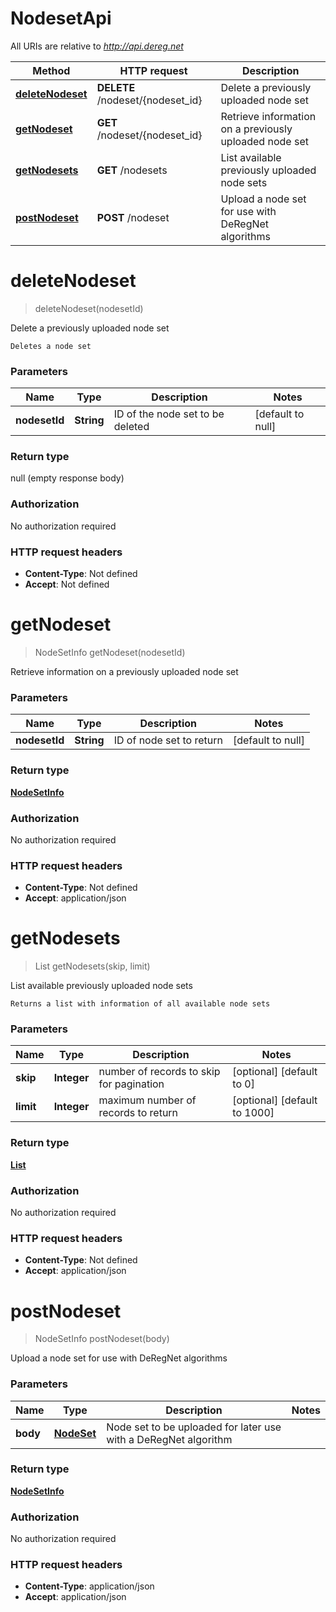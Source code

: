 # NodesetApi

All URIs are relative to *http://api.dereg.net*

Method | HTTP request | Description
------------- | ------------- | -------------
[**deleteNodeset**](NodesetApi.md#deleteNodeset) | **DELETE** /nodeset/{nodeset_id} | Delete a previously uploaded node set
[**getNodeset**](NodesetApi.md#getNodeset) | **GET** /nodeset/{nodeset_id} | Retrieve information on a previously uploaded node set
[**getNodesets**](NodesetApi.md#getNodesets) | **GET** /nodesets | List available previously uploaded node sets
[**postNodeset**](NodesetApi.md#postNodeset) | **POST** /nodeset | Upload a node set for use with DeRegNet algorithms


<a name="deleteNodeset"></a>
# **deleteNodeset**
> deleteNodeset(nodesetId)

Delete a previously uploaded node set

    Deletes a node set

### Parameters

Name | Type | Description  | Notes
------------- | ------------- | ------------- | -------------
 **nodesetId** | **String**| ID of the node set to be deleted | [default to null]

### Return type

null (empty response body)

### Authorization

No authorization required

### HTTP request headers

- **Content-Type**: Not defined
- **Accept**: Not defined

<a name="getNodeset"></a>
# **getNodeset**
> NodeSetInfo getNodeset(nodesetId)

Retrieve information on a previously uploaded node set

### Parameters

Name | Type | Description  | Notes
------------- | ------------- | ------------- | -------------
 **nodesetId** | **String**| ID of node set to return | [default to null]

### Return type

[**NodeSetInfo**](..//Models/NodeSetInfo.md)

### Authorization

No authorization required

### HTTP request headers

- **Content-Type**: Not defined
- **Accept**: application/json

<a name="getNodesets"></a>
# **getNodesets**
> List getNodesets(skip, limit)

List available previously uploaded node sets

    Returns a list with information of all available node sets

### Parameters

Name | Type | Description  | Notes
------------- | ------------- | ------------- | -------------
 **skip** | **Integer**| number of records to skip for pagination | [optional] [default to 0]
 **limit** | **Integer**| maximum number of records to return | [optional] [default to 1000]

### Return type

[**List**](..//Models/NodeSetInfo.md)

### Authorization

No authorization required

### HTTP request headers

- **Content-Type**: Not defined
- **Accept**: application/json

<a name="postNodeset"></a>
# **postNodeset**
> NodeSetInfo postNodeset(body)

Upload a node set for use with DeRegNet algorithms

### Parameters

Name | Type | Description  | Notes
------------- | ------------- | ------------- | -------------
 **body** | [**NodeSet**](..//Models/NodeSet.md)| Node set to be uploaded for later use with a DeRegNet algorithm |

### Return type

[**NodeSetInfo**](..//Models/NodeSetInfo.md)

### Authorization

No authorization required

### HTTP request headers

- **Content-Type**: application/json
- **Accept**: application/json

